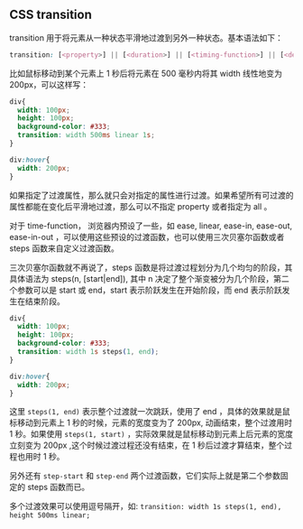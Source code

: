 ## CSS transition

transition 用于将元素从一种状态平滑地过渡到另外一种状态。基本语法如下：

```css
transition: [<property>] || [<duration>] || [<timing-function>] || [<delay>];
```

比如鼠标移动到某个元素上 1 秒后将元素在 500 毫秒内将其 width 线性地变为 200px，可以这样写：

```css
div{
  width: 100px;
  height: 100px;
  background-color: #333;
  transition: width 500ms linear 1s;
}

div:hover{
  width: 200px;
}
```

如果指定了过渡属性，那么就只会对指定的属性进行过渡。如果希望所有可过渡的属性都能在变化后平滑地过渡，那么可以不指定 property 或者指定为 all 。

对于 time-function， 浏览器内预设了一些，如 ease, linear, ease-in, ease-out, ease-in-out ，可以使用这些预设的过渡函数，也可以使用三次贝塞尔函数或者 steps 函数来自定义过渡函数。

三次贝塞尔函数就不再说了，steps 函数是将过渡过程划分为几个均匀的阶段，其具体语法为 steps(n, [start|end]), 其中 n 决定了整个渐变被分为几个阶段，第二个参数可以是 start 或 end，start 表示阶跃发生在开始阶段，而 end 表示阶跃发生在结束阶段。

```css
div{
  width: 100px;
  height: 100px;
  background-color: #333;
  transition: width 1s steps(1, end);
}

div:hover{
  width: 200px;
}
```

这里 `steps(1, end)` 表示整个过渡就一次跳跃，使用了 end ，具体的效果就是鼠标移动到元素上 1 秒的时候，元素的宽度变为了 200px, 动画结束，整个过渡用时 1 秒。如果使用 `steps(1, start)` ，实际效果就是鼠标移动到元素上后元素的宽度立刻变为 200px ,这个时候过渡过程还没有结束，在 1 秒后过渡才算结束，整个过程也用时 1 秒。

另外还有 `step-start` 和 `step-end` 两个过渡函数，它们实际上就是第二个参数固定的 steps 函数而已。

多个过渡效果可以使用逗号隔开，如: `transition: width 1s steps(1, end), height 500ms linear;`
